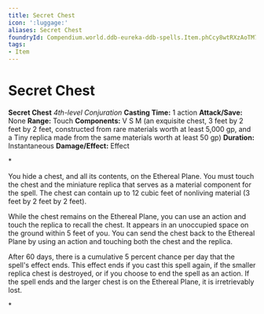```yaml
---
title: Secret Chest
icon: ':luggage:'
aliases: Secret Chest
foundryId: Compendium.world.ddb-eureka-ddb-spells.Item.phCcy8wtRXzAoTM7
tags:
- Item
---
```


# Secret Chest

**Secret Chest**
_4th-level Conjuration_
**Casting Time:** 1 action
**Attack/Save:** None
**Range:** Touch
**Components:** V S M (an exquisite chest, 3 feet by 2 feet by 2 feet, constructed from rare materials worth at least 5,000 gp, and a Tiny replica made from the same materials worth at least 50 gp)
**Duration:** Instantaneous
**Damage/Effect:** Effect

*<p>You hide a chest, and all its contents, on the Ethereal Plane. You must touch the chest and the miniature replica that serves as a material component for the spell. The chest can contain up to 12 cubic feet of nonliving material (3 feet by 2 feet by 2 feet).

While the chest remains on the Ethereal Plane, you can use an action and touch the replica to recall the chest. It appears in an unoccupied space on the ground within 5 feet of you. You can send the chest back to the Ethereal Plane by using an action and touching both the chest and the replica.

After 60 days, there is a cumulative 5 percent chance per day that the spell's effect ends. This effect ends if you cast this spell again, if the smaller replica chest is destroyed, or if you choose to end the spell as an action. If the spell ends and the larger chest is on the Ethereal Plane, it is irretrievably lost.</p>*